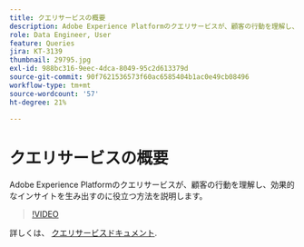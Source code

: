 ```yaml
---
title: クエリサービスの概要
description: Adobe Experience Platformのクエリサービスが、顧客の行動を理解し、効果的なインサイトを生み出すのに役立つ方法を説明します。
role: Data Engineer, User
feature: Queries
jira: KT-3139
thumbnail: 29795.jpg
exl-id: 988bc316-9eec-4dca-8049-95c2d613379d
source-git-commit: 90f7621536573f60ac6585404b1ac0e49cb08496
workflow-type: tm+mt
source-wordcount: '57'
ht-degree: 21%

---
```


# クエリサービスの概要

Adobe Experience Platformのクエリサービスが、顧客の行動を理解し、効果的なインサイトを生み出すのに役立つ方法を説明します。

>[!VIDEO](https://video.tv.adobe.com/v/29795?quality=12&learn=on)

詳しくは、 [クエリサービスドキュメント](https://experienceleague.adobe.com/docs/experience-platform/query/home.html?lang=ja).
